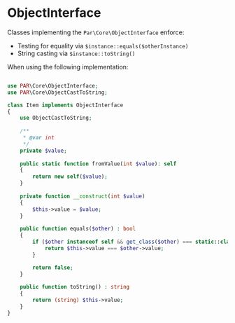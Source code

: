 ObjectInterface
===============

Classes implementing the `Par\Core\ObjectInterface` enforce:
- Testing for equality via `$instance::equals($otherInstance)`
- String casting via `$instance::toString()`

When using the following implementation:

```php

use PAR\Core\ObjectInterface;
use PAR\Core\ObjectCastToString;

class Item implements ObjectInterface 
{
    use ObjectCastToString;
    
    /**
     * @var int
     */
    private $value;
    
    public static function fromValue(int $value): self
    {
        return new self($value);
    }
    
    private function __construct(int $value) 
    {
        $this->value = $value;
    }
        
    public function equals($other) : bool
    {
        if ($other instanceof self && get_class($other) === static::class) {
            return $this->value === $other->value;
        }

        return false;
    }
    
    public function toString() : string
    {
        return (string) $this->value;
    }
}
```
